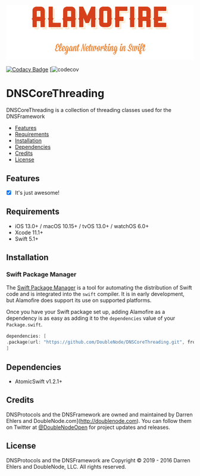 ![DoubleNode Swift Framework](https://raw.githubusercontent.com/Alamofire/Alamofire/master/alamofire.png)

[![Codacy Badge](https://api.codacy.com/project/badge/Grade/1b72bc254fc143be9db80b7ea3cf5ed5)](https://www.codacy.com?utm_source=github.com&amp;utm_medium=referral&amp;utm_content=DoubleNode/DNSCoreThreading&amp;utm_campaign=Badge_Grade)
[![![codecov](https://codecov.io/gh/DoubleNode/DNSCoreThreading/branch/master/graph/badge.svg?token=KMKaTccEwW)](https://codecov.io/gh/DoubleNode/DNSCoreThreading)

# DNSCoreThreading

DNSCoreThreading is a collection of threading classes used for the DNSFramework

- [Features](#features)
- [Requirements](#requirements)
- [Installation](#installation)
- [Dependencies](#dependencies)
- [Credits](#credits)
- [License](#license)

## Features

- [x] It's just awesome!

## Requirements

- iOS 13.0+ / macOS 10.15+ / tvOS 13.0+ / watchOS 6.0+
- Xcode 11.1+
- Swift 5.1+

## Installation

### Swift Package Manager

The [Swift Package Manager](https://swift.org/package-manager/) is a tool for automating the distribution of Swift code and is integrated into the `swift` compiler. It is in early development, but Alamofire does support its use on supported platforms.

Once you have your Swift package set up, adding Alamofire as a dependency is as easy as adding it to the `dependencies` value of your `Package.swift`.

```swift
dependencies: [
.package(url: "https://github.com/DoubleNode/DNSCoreThreading.git", from: "1.0.0")
]
```

## Dependencies

- AtomicSwift v1.2.1+

## Credits

DNSProtocols and the DNSFramework are owned and maintained by Darren Ehlers and DoubleNode.com](http://doublenode.com). You can follow them on Twitter at [@DoubleNodeOpen](https://twitter.com/DoubleNodeOpen) for project updates and releases.

## License

DNSProtocols and the DNSFramework are Copyright © 2019 - 2016 Darren Ehlers and DoubleNode, LLC. All rights reserved.
